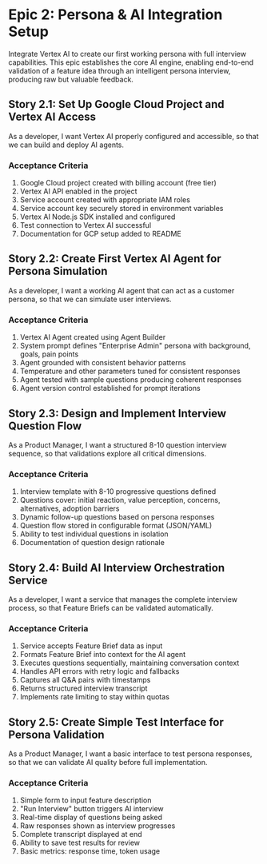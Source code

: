 # Epic 2: Persona & AI Integration Setup

Integrate Vertex AI to create our first working persona with full interview capabilities. This epic establishes the core AI engine, enabling end-to-end validation of a feature idea through an intelligent persona interview, producing raw but valuable feedback.

## Story 2.1: Set Up Google Cloud Project and Vertex AI Access

As a developer,
I want Vertex AI properly configured and accessible,
so that we can build and deploy AI agents.

### Acceptance Criteria
1. Google Cloud project created with billing account (free tier)
2. Vertex AI API enabled in the project
3. Service account created with appropriate IAM roles
4. Service account key securely stored in environment variables
5. Vertex AI Node.js SDK installed and configured
6. Test connection to Vertex AI successful
7. Documentation for GCP setup added to README

## Story 2.2: Create First Vertex AI Agent for Persona Simulation

As a developer,
I want a working AI agent that can act as a customer persona,
so that we can simulate user interviews.

### Acceptance Criteria
1. Vertex AI Agent created using Agent Builder
2. System prompt defines "Enterprise Admin" persona with background, goals, pain points
3. Agent grounded with consistent behavior patterns
4. Temperature and other parameters tuned for consistent responses
5. Agent tested with sample questions producing coherent responses
6. Agent version control established for prompt iterations

## Story 2.3: Design and Implement Interview Question Flow

As a Product Manager,
I want a structured 8-10 question interview sequence,
so that validations explore all critical dimensions.

### Acceptance Criteria
1. Interview template with 8-10 progressive questions defined
2. Questions cover: initial reaction, value perception, concerns, alternatives, adoption barriers
3. Dynamic follow-up questions based on persona responses
4. Question flow stored in configurable format (JSON/YAML)
5. Ability to test individual questions in isolation
6. Documentation of question design rationale

## Story 2.4: Build AI Interview Orchestration Service

As a developer,
I want a service that manages the complete interview process,
so that Feature Briefs can be validated automatically.

### Acceptance Criteria
1. Service accepts Feature Brief data as input
2. Formats Feature Brief into context for the AI agent
3. Executes questions sequentially, maintaining conversation context
4. Handles API errors with retry logic and fallbacks
5. Captures all Q&A pairs with timestamps
6. Returns structured interview transcript
7. Implements rate limiting to stay within quotas

## Story 2.5: Create Simple Test Interface for Persona Validation

As a Product Manager,
I want a basic interface to test persona responses,
so that we can validate AI quality before full implementation.

### Acceptance Criteria
1. Simple form to input feature description
2. "Run Interview" button triggers AI interview
3. Real-time display of questions being asked
4. Raw responses shown as interview progresses
5. Complete transcript displayed at end
6. Ability to save test results for review
7. Basic metrics: response time, token usage
